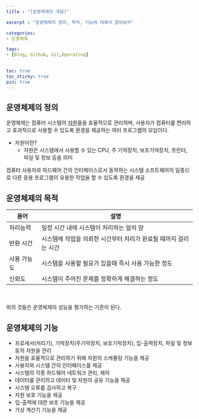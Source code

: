 ```yaml
---
title : "[운영체제의 개념]"

excerpt : "운영체제의 정의, 목적, 기능에 대해서 알아보자"

categories:
- 운영체제

tags: 
- [Blog, Github, Git,Operating]
  

toc: true
toc_sticky: true
pin: true
---
```


## 운영체제의 정의
 운영체제는 컴퓨터 시스템의 <u>자원</u>들을 효율적으로 관리하며, 사용자가 컴퓨터를 편리하고 효과적으로 사용할 수 있도록 환경을 제공하는 여러 프로그램의 모임이다.

 - 자원이란?
   - 자원은 시스템에서 사용할 수 있는 CPU, 주 기억장치, 보조기억장치, 프린터, 파일 및 정보 등을 의미

 컴퓨터 사용자와 하드웨어 간의 인터페이스로서 동작하는 시스템 소프트웨어의 일종으로 다른 응용 프로그램이 유용한 작업을 할 수 있도록 환경을 제공

## 운영체제의 목적

| 용어      |  설명                                   |
| ----------- |  ------------------------------------------------ |
| 처리능력   | 일정 시간 내에 시스템이 처리하는 일의 양 |
| 반환 시간 | 시스템에 작업을 의뢰한 시간부터 처리가 완료될 때까지 걸리는 시간 |
| 사용 가능도 | 시스템을 사용할 필요가 있을때 즉시 사용 가능한 정도 |
| 신뢰도    |   시스템이 주어진 문제를 정확하게 해결하는 정도 |

<br></br>
위의 것들은 운영체제의 성능을 평가하는 기준이 된다.

## 운영체제의 기능

- 프로세서(처리기), 기억장치(주기억장치, 보조기억장치), 입-출력장치, 파일 및 정보 등의 자원을 관리
- 자원을 효율적으로 관리하기 위해 자원의 스케쥴링 기능을 제공
- 사용자와 시스템 간의 인터페이스를 제공
- 시스템의 각종 하드웨어 네트워크 관리, 제어
- 데이터를 관리하고 데이터 및 자원의 공유 기능을 제공
- 시스템 오류를 검사하고 복구
- 자원 보호 기능을 제공
- 입-출력에 대한 보조 기능을 제공
- 가상 계산기 기능을 제공

